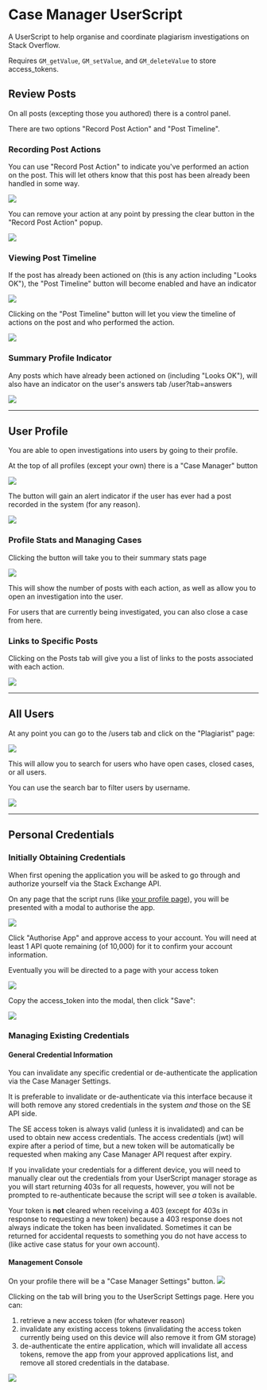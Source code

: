 # Case Manager UserScript

A UserScript to help organise and coordinate plagiarism investigations on Stack Overflow.

Requires `GM_getValue`, `GM_setValue`, and `GM_deleteValue` to store access_tokens. 

## Review Posts

On all posts (excepting those you authored) there is a control panel.

There are two options "Record Post Action" and "Post Timeline".


### Recording Post Actions

You can use "Record Post Action" to indicate you've performed an action on the post. This will let others know that this post has been already been handled in some way.

[![][1]][1]

You can remove your action at any point by pressing the clear button in the "Record Post Action" popup.

[![][4]][4]

### Viewing Post Timeline
If the post has already been actioned on (this is any action including "Looks OK"), the "Post Timeline" button will become enabled and have an indicator

[![][2]][2]

Clicking on the "Post Timeline" button will let you view the timeline of actions on the post and who performed the action.

[![][3]][3]


### Summary Profile Indicator
Any posts which have already been actioned on (including "Looks OK"), will also have an indicator on the user's answers tab /user?tab=answers

[![][5]][5]

---

## User Profile

You are able to open investigations into users by going to their profile.

At the top of all profiles (except your own) there is a "Case Manager" button

[![][6]][6]

The button will gain an alert indicator if the user has ever had a post recorded in the system (for any reason).

[![][16]][16]


### Profile Stats and Managing Cases
Clicking the button will take you to their summary stats page

[![][7]][7]

This will show the number of posts with each action, as well as allow you to open an investigation into the user.

For users that are currently being investigated, you can also close a case from here.


### Links to Specific Posts
Clicking on the Posts tab will give you a list of links to the posts associated with each action.

[![][8]][8]


---

## All Users

At any point you can go to the /users tab and click on the "Plagiarist" page:

[![][9]][9]

This will allow you to search for users who have open cases, closed cases, or all users.

You can use the search bar to filter users by username.

[![][10]][10]


---

## Personal Credentials


### Initially Obtaining Credentials
When first opening the application you will be asked to go through and authorize yourself via the Stack Exchange API.

On any page that the script runs (like [your profile page](https://stackoverflow.com/users/current)), you will be presented with a modal to authorise the app.

[![][11]][11]

Click "Authorise App" and approve access to your account. You will need at least 1 API quote remaining (of 10,000) for it to confirm your account information.

Eventually you will be directed to a page with your access token

[![][12]][12]

Copy the access_token into the modal, then click "Save":

[![][13]][13]


### Managing Existing Credentials

#### General Credential Information
You can invalidate any specific credential or de-authenticate the application via the Case Manager Settings.

It is preferable to invalidate or de-authenticate via this interface because it will both remove any stored credentials in the system _and_ those on the SE API side.

The SE access token is always valid (unless it is invalidated) and can be used to obtain new access credentials. The access credentials (jwt) will expire after a period of time, but a new token will be automatically be requested when making any Case Manager API request after expiry.

If you invalidate your credentials for a different device, you will need to manually clear out the credentials from your UserScript manager storage as you will start returning 403s for all requests, however, you will not be prompted to re-authenticate because the script will see _a_ token is available. 

Your token is __not__ cleared when receiving a 403 (except for 403s in response to requesting a new token) because a 403 response does not always indicate the token has been invalidated. Sometimes it can be returned for accidental requests to something you do not have access to (like active case status for your own account).

#### Management Console
On your profile there will be a "Case Manager Settings" button.
[![][14]][14]

Clicking on the tab will bring you to the UserScript Settings page. Here you can:
1. retrieve a new access token (for whatever reason)
2. invalidate any existing access tokens (invalidating the access token currently being used on this device will also remove it from GM storage)
3. de-authenticate the entire application, which will invalidate all access tokens, remove the app from your approved applications list, and remove all stored credentials in the database.

[![][15]][15]


 [1]: ./readme-images/PostSummary/post-action-panel.png
 [2]: ./readme-images/PostSummary/timeline-event-indicator.png
 [3]: ./readme-images/PostSummary/timeline-view.png
 [4]: ./readme-images/PostSummary/clear-post-action-button.png
 [5]: ./readme-images/PostSummary/answer-page-indicator.png
 [6]: ./readme-images/UserSummary/user-case-manager-button.png
 [7]: ./readme-images/UserSummary/user-summary-stats.png
 [8]: ./readme-images/UserSummary/user-detail-stats.png
 [9]: ./readme-images/Search/users-plagiarist-tab.png
 [10]: ./readme-images/Search/plagiarist-page.png
 [11]: ./readme-images/Settings/auth%20modal.png
 [12]: ./readme-images/Settings/auth%20token.png
 [13]: ./readme-images/Settings/auth%20modal%20entry.png
 [14]: ./readme-images/Settings/User%20Profile%20Settings%20button.png
 [15]: ./readme-images/Settings/Case%20Manager%20Auth%20Settings.png
 [16]: ./readme-images/UserSummary/user-case-manager-button-with-alert.png